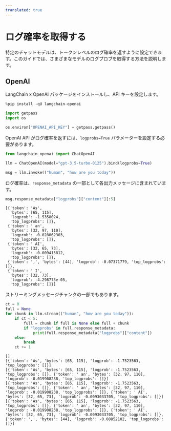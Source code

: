 ```yaml
---
translated: true
---
```


# ログ確率を取得する

特定のチャットモデルは、トークンレベルのログ確率を返すように設定できます。このガイドでは、さまざまなモデルのログプロブを取得する方法を説明します。

## OpenAI

LangChain x OpenAI パッケージをインストールし、API キーを設定します。

```python
%pip install -qU langchain-openai
```

```python
import getpass
import os

os.environ["OPENAI_API_KEY"] = getpass.getpass()
```

OpenAI API がログ確率を返すには、`logprobs=True` パラメーターを設定する必要があります。

```python
from langchain_openai import ChatOpenAI

llm = ChatOpenAI(model="gpt-3.5-turbo-0125").bind(logprobs=True)

msg = llm.invoke(("human", "how are you today"))
```

ログ確率は、`response_metadata` の一部として各出力メッセージに含まれています。

```python
msg.response_metadata["logprobs"]["content"][:5]
```

```output
[{'token': 'As',
  'bytes': [65, 115],
  'logprob': -1.5358024,
  'top_logprobs': []},
 {'token': ' an',
  'bytes': [32, 97, 110],
  'logprob': -0.028062303,
  'top_logprobs': []},
 {'token': ' AI',
  'bytes': [32, 65, 73],
  'logprob': -0.009415812,
  'top_logprobs': []},
 {'token': ',', 'bytes': [44], 'logprob': -0.07371779, 'top_logprobs': []},
 {'token': ' I',
  'bytes': [32, 73],
  'logprob': -4.298773e-05,
  'top_logprobs': []}]
```

ストリーミングメッセージチャンクの一部でもあります。

```python
ct = 0
full = None
for chunk in llm.stream(("human", "how are you today")):
    if ct < 5:
        full = chunk if full is None else full + chunk
        if "logprobs" in full.response_metadata:
            print(full.response_metadata["logprobs"]["content"])
    else:
        break
    ct += 1
```

```output
[]
[{'token': 'As', 'bytes': [65, 115], 'logprob': -1.7523563, 'top_logprobs': []}]
[{'token': 'As', 'bytes': [65, 115], 'logprob': -1.7523563, 'top_logprobs': []}, {'token': ' an', 'bytes': [32, 97, 110], 'logprob': -0.019908238, 'top_logprobs': []}]
[{'token': 'As', 'bytes': [65, 115], 'logprob': -1.7523563, 'top_logprobs': []}, {'token': ' an', 'bytes': [32, 97, 110], 'logprob': -0.019908238, 'top_logprobs': []}, {'token': ' AI', 'bytes': [32, 65, 73], 'logprob': -0.0093033705, 'top_logprobs': []}]
[{'token': 'As', 'bytes': [65, 115], 'logprob': -1.7523563, 'top_logprobs': []}, {'token': ' an', 'bytes': [32, 97, 110], 'logprob': -0.019908238, 'top_logprobs': []}, {'token': ' AI', 'bytes': [32, 65, 73], 'logprob': -0.0093033705, 'top_logprobs': []}, {'token': ',', 'bytes': [44], 'logprob': -0.08852102, 'top_logprobs': []}]
```

